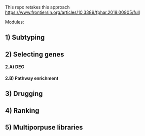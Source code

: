 This repo retakes this approach https://www.frontiersin.org/articles/10.3389/fphar.2018.00905/full  

Modules:

## 1) Subtyping

## 2) Selecting genes
#### 2.A) DEG  
#### 2.B) Pathway enrichment

## 3) Drugging 

## 4) Ranking
## 5) Multiporpuse libraries

